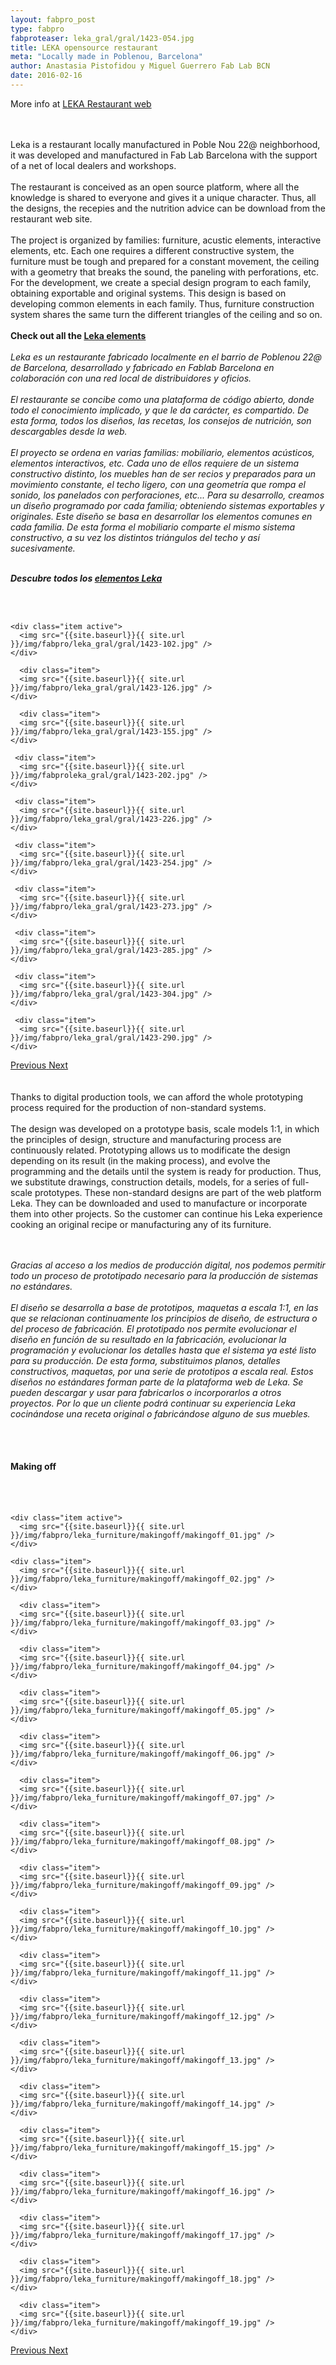 ```yaml
---
layout: fabpro_post
type: fabpro
fabproteaser: leka_gral/gral/1423-054.jpg
title: LEKA opensource restaurant
meta: "Locally made in Poblenou, Barcelona"
author: Anastasia Pistofidou y Miguel Guerrero Fab Lab BCN
date: 2016-02-16
---
```



More info at <a href="http://www.restauranteleka.com" target="_blank">LEKA Restaurant web</a>
<br>
<br>
<br>


Leka is a restaurant locally manufactured in Poble Nou 22@ neighborhood, it was developed and manufactured in Fab Lab Barcelona with the support of a net of local dealers and workshops.<br>
<br>
The restaurant is conceived as an open source platform, where all the knowledge is shared to everyone and gives it a unique character. Thus, all the designs, the recepies and the nutrition advice can be download from the restaurant web site.<br>
<br>
The project is organized by families: furniture, acustic elements, interactive elements, etc. Each one requires a different constructive system, the furniture must be tough and prepared for a constant movement, the ceiling with a geometry that breaks the sound, the paneling with perforations, etc. For the development, we create a special design program to each family, obtaining exportable and original systems. This design is based on developing common elements in each family. Thus, furniture construction system shares the same turn the different triangles of the ceiling and so on.<br>
<br>
<b>Check out all the <a href="http://fablabbcn.org/2015/12/03/leka-furniture.html" target="_blank">Leka elements</a></b>
<br>
<br>
<i>Leka es un restaurante fabricado localmente en el barrio de Poblenou 22@ de Barcelona, desarrollado y fabricado en Fablab Barcelona en colaboración con una red local de distribuidores y oficios.<br>
<br>
El restaurante se concibe como una plataforma de código abierto, donde todo el conocimiento implicado, y que le da carácter, es compartido. De esta forma, todos los diseños, las recetas, los consejos de nutrición, son descargables desde la web. <br>
<br>
El proyecto se ordena en varias familias: mobiliario, elementos acústicos, elementos interactivos, etc. Cada uno de ellos requiere de un sistema constructivo distinto, los muebles han de ser recios y preparados para un movimiento constante, el techo ligero, con una geometría que rompa el sonido, los panelados con perforaciones, etc... Para su desarrollo, creamos un diseño programado por cada familia; obteniendo sistemas exportables y originales. Este diseño se basa en desarrollar los elementos comunes en cada familia. De esta forma el mobiliario comparte el mismo sistema constructivo, a su vez los distintos triángulos del techo y así sucesivamente.<br>
<br>

<b>Descubre todos los <a href="http://fablabbcn.org/2015/12/03/leka-furniture.html" target="_blank">elementos Leka</a></b>
</i><br>
<br>

<br>

<!----- Image Slider ----------------------------- Image Slider -------------->


<div id="carousel-example-generic" class="carousel slide" data-ride="carousel">

<!--------------- Wrapper for slides --------------->

<div class="carousel-inner" role="listbox">

    
    <div class="item active">
      <img src="{{site.baseurl}}{{ site.url }}/img/fabpro/leka_gral/gral/1423-102.jpg" />
    </div>
    
      <div class="item">
      <img src="{{site.baseurl}}{{ site.url }}/img/fabpro/leka_gral/gral/1423-126.jpg" />
    </div>
    
      <div class="item">
      <img src="{{site.baseurl}}{{ site.url }}/img/fabpro/leka_gral/gral/1423-155.jpg" />
    </div>
    
     <div class="item">
      <img src="{{site.baseurl}}{{ site.url }}/img/fabproleka_gral/gral/1423-202.jpg" />
    </div>
    
     <div class="item">
      <img src="{{site.baseurl}}{{ site.url }}/img/fabpro/leka_gral/gral/1423-226.jpg" />
    </div>
    
     <div class="item">
      <img src="{{site.baseurl}}{{ site.url }}/img/fabpro/leka_gral/gral/1423-254.jpg" />
    </div>
    
     <div class="item">
      <img src="{{site.baseurl}}{{ site.url }}/img/fabpro/leka_gral/gral/1423-273.jpg" />
    </div>
    
     <div class="item">
      <img src="{{site.baseurl}}{{ site.url }}/img/fabpro/leka_gral/gral/1423-285.jpg" />
    </div>
    
     <div class="item">
      <img src="{{site.baseurl}}{{ site.url }}/img/fabpro/leka_gral/gral/1423-304.jpg" />
    </div>
    
     <div class="item">
      <img src="{{site.baseurl}}{{ site.url }}/img/fabpro/leka_gral/gral/1423-290.jpg" />
    </div>
     
</div> <!-- carousel inner -->

<!-------------------- Controls --------------------->

  <a class="left carousel-control" href="#carousel-example-generic" role="button" data-slide="prev">
    <span class="glyphicon glyphicon-chevron-left" aria-hidden="true"></span>
    <span class="sr-only">Previous</span>
  </a>
  <a class="right carousel-control" href="#carousel-example-generic" role="button" data-slide="next">
    <span class="glyphicon glyphicon-chevron-right" aria-hidden="true"></span>
    <span class="sr-only">Next</span>
  </a>
  
</div> <!-- carousel example generic -->

<!----- Image Slider ----------------------------- Image Slider -------------->



<br>
<br>
Thanks to digital production tools, we can afford the whole prototyping process required for the production of non-standard systems.<br>
<br>
The design was developed on a prototype basis, scale models 1:1, in which the principles of design, structure and manufacturing process are continuously related. Prototyping allows us to modificate the design depending on its result (in the making process), and evolve the programming and the details until the system is ready for production. Thus, we substitute drawings, construction details, models, for a series of full-scale prototypes. These non-standard designs are part of the web platform Leka. They can be downloaded and used to manufacture or incorporate them into other projects. So the customer can continue his Leka experience cooking an original recipe or manufacturing any of its furniture.<br>
<br>
<br>

<i>Gracias al acceso a los medios de producción digital, nos podemos permitir todo un proceso de prototipado necesario para la producción de sistemas no estándares.<br>
<br>
El diseño se desarrolla a base de prototipos, maquetas a escala 1:1, en las que se relacionan continuamente los principios de diseño, de estructura o del proceso de fabricación. El prototipado nos permite evolucionar el diseño en función de su resultado en la fabricación, evolucionar la programación y evolucionar los detalles hasta que el sistema ya esté listo para su producción. De esta forma, substituimos planos, detalles constructivos, maquetas, por una serie de prototipos a escala real. Estos diseños no estándares forman parte de la plataforma web de Leka. Se pueden descargar y usar para fabricarlos o incorporarlos a otros proyectos. Por lo que un cliente podrá continuar su experiencia Leka cocinándose una receta original o fabricándose alguno de sus muebles.</i><br>
<br>

<br>
<h4>Making off</h4>
<br>
<br>

<!----- Image Slider ----------------------------- Image Slider -------------->


<div id="carousel-example-generic" class="carousel slide" data-ride="carousel">

<!--------------- Wrapper for slides --------------->

  <div class="carousel-inner" role="listbox">
   
    <div class="item active">
      <img src="{{site.baseurl}}{{ site.url }}/img/fabpro/leka_furniture/makingoff/makingoff_01.jpg" />
    </div>
    
    <div class="item">
      <img src="{{site.baseurl}}{{ site.url }}/img/fabpro/leka_furniture/makingoff/makingoff_02.jpg" />
    </div>
    
      <div class="item">
      <img src="{{site.baseurl}}{{ site.url }}/img/fabpro/leka_furniture/makingoff/makingoff_03.jpg" />
    </div>
    
      <div class="item">
      <img src="{{site.baseurl}}{{ site.url }}/img/fabpro/leka_furniture/makingoff/makingoff_04.jpg" />
    </div>
    
      <div class="item">
      <img src="{{site.baseurl}}{{ site.url }}/img/fabpro/leka_furniture/makingoff/makingoff_05.jpg" />
    </div>
    
      <div class="item">
      <img src="{{site.baseurl}}{{ site.url }}/img/fabpro/leka_furniture/makingoff/makingoff_06.jpg" />
    </div>
    
      <div class="item">
      <img src="{{site.baseurl}}{{ site.url }}/img/fabpro/leka_furniture/makingoff/makingoff_07.jpg" />
    </div>
    
      <div class="item">
      <img src="{{site.baseurl}}{{ site.url }}/img/fabpro/leka_furniture/makingoff/makingoff_08.jpg" />
    </div>
    
      <div class="item">
      <img src="{{site.baseurl}}{{ site.url }}/img/fabpro/leka_furniture/makingoff/makingoff_09.jpg" />
    </div>
    
      <div class="item">
      <img src="{{site.baseurl}}{{ site.url }}/img/fabpro/leka_furniture/makingoff/makingoff_10.jpg" />
    </div>
    
      <div class="item">
      <img src="{{site.baseurl}}{{ site.url }}/img/fabpro/leka_furniture/makingoff/makingoff_11.jpg" />
    </div>
    
      <div class="item">
      <img src="{{site.baseurl}}{{ site.url }}/img/fabpro/leka_furniture/makingoff/makingoff_12.jpg" />
    </div>
    
      <div class="item">
      <img src="{{site.baseurl}}{{ site.url }}/img/fabpro/leka_furniture/makingoff/makingoff_13.jpg" />
    </div>
    
      <div class="item">
      <img src="{{site.baseurl}}{{ site.url }}/img/fabpro/leka_furniture/makingoff/makingoff_14.jpg" />
    </div>
    
      <div class="item">
      <img src="{{site.baseurl}}{{ site.url }}/img/fabpro/leka_furniture/makingoff/makingoff_15.jpg" />
    </div>
    
      <div class="item">
      <img src="{{site.baseurl}}{{ site.url }}/img/fabpro/leka_furniture/makingoff/makingoff_16.jpg" />
    </div>
    
      <div class="item">
      <img src="{{site.baseurl}}{{ site.url }}/img/fabpro/leka_furniture/makingoff/makingoff_17.jpg" />
    </div>
    
      <div class="item">
      <img src="{{site.baseurl}}{{ site.url }}/img/fabpro/leka_furniture/makingoff/makingoff_18.jpg" />
    </div>
    
      <div class="item">
      <img src="{{site.baseurl}}{{ site.url }}/img/fabpro/leka_furniture/makingoff/makingoff_19.jpg" />
    </div>
</div>

<!-------------------- Controls --------------------->

 
<a class="left carousel-control" href="#carousel-example-generic" role="button" data-slide="prev">
    <span class="glyphicon glyphicon-chevron-left" aria-hidden="true"></span>
    <span class="sr-only">Previous</span>
  </a>
  <a class="right carousel-control" href="#carousel-example-generic" role="button" data-slide="next">
    <span class="glyphicon glyphicon-chevron-right" aria-hidden="true"></span>
    <span class="sr-only">Next</span>
  </a>
  
</div> 

<!----- Image Slider ----------------------------- Image Slider -------------->


<br>
<br>
